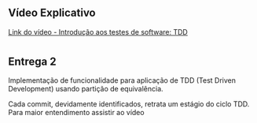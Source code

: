 ## Vídeo Explicativo
[Link do vídeo - Introdução aos testes de software: TDD](https://youtu.be/86Vr9VcUHAg)
#
## Entrega 2
Implementação de funcionalidade para aplicação de TDD (Test Driven Development) usando partição de equivalência.

Cada commit, devidamente identificados, retrata um estágio do ciclo TDD.
Para maior entendimento assistir ao vídeo
